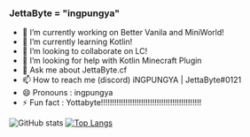 ### JettaByte = "ingpungya"


- 🔭 I’m currently working on Better Vanila and MiniWorld!
- 🌱 I’m currently learning Kotlin!
- 👯 I’m looking to collaborate on LC!
- 🤔 I’m looking for help with Kotlin Minecraft Plugin
- 💬 Ask me about JettaByte.cf
- 📫 How to reach me (discord) iNGPUNGYA | JettaByte#0121 
- 😄 Pronouns : ingpungya
- ⚡ Fun fact : Yottabyte!!!!!!!!!!!!!!!!!!!!!!!!!!!!!!!!!!!!!!!!!!!!!

![GitHub stats](https://github-readme-stats.vercel.app/api?username=JettaByte&show_icons=true&theme=gradient)
[![Top Langs](https://github-readme-stats.vercel.app/api/top-langs/?username=JettaByte&layout=compact&theme=gradient)](https://github.com/anuraghazra/github-readme-stats)


